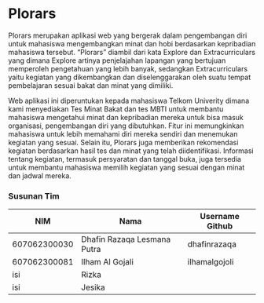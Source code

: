 # Plorars

Plorars merupakan aplikasi web yang bergerak dalam pengembangan diri untuk mahasiswa mengembangkan minat dan hobi berdasarkan kepribadian mahasiswa tersebut. “Plorars” diambil dari kata Explore dan Extracurriculars yang dimana Explore artinya penjelajahan lapangan yang bertujuan memperoleh pengetahuan yang lebih banyak, sedangkan Extracurriculars yaitu kegiatan yang dikembangkan dan diselenggarakan oleh suatu tempat pembelajaran sesuai bakat dan minat yang dimiliki.

Web aplikasi ini diperuntukan kepada mahasiswa Telkom Univerity dimana kami menyediakan Tes Minat Bakat dan tes MBTI untuk membantu mahasiswa mengetahui minat dan kepribadian mereka untuk bisa masuk organisasi, pengembangan diri yang dibutuhkan. Fitur ini memungkinkan mahasiswa untuk lebih memahami diri mereka sendiri dan menemukan kegiatan yang sesuai. Selain itu, Plorars juga memberikan rekomendasi kegiatan berdasarkan hasil tes dan minat yang telah diidentifikasi. Informasi tentang kegiatan, termasuk persyaratan dan tanggal buka, juga tersedia untuk membantu mahasiswa memilih kegiatan yang sesuai dengan minat dan jadwal mereka.

### Susunan Tim

| NIM          | Nama                        | Username Github |
| ------------ | --------------------------- | --------------- |
| 607062300030 | Dhafin Razaqa Lesmana Putra | dhafinrazaqa    |
| 607062300081 | Ilham Al Gojali             | ilhamalgojoli   |
| isi          | Rizka                       |                 |
| isi          | Jesika                      |                 |
